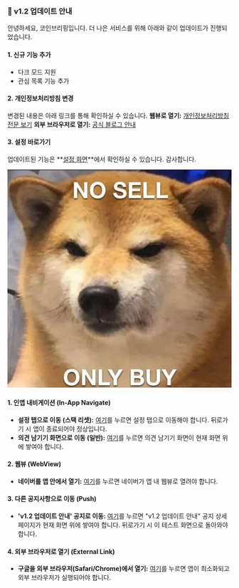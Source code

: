 ### 🚀 v1.2 업데이트 안내
안녕하세요, 코인브리핑입니다.
더 나은 서비스를 위해 아래와 같이 업데이트가 진행되었습니다.

#### 1. 신규 기능 추가
- 다크 모드 지원
- 관심 목록 기능 추가

#### 2. 개인정보처리방침 변경
변경된 내용은 아래 링크를 통해 확인하실 수 있습니다.
**웹뷰로 열기:** [개인정보처리방침 전문 보기](app://webview?url=naver.com)
**외부 브라우저로 열기:** [공식 블로그 안내](https://naver.com)

#### 3. 설정 바로가기
업데이트된 기능은 **[설정 화면](app://in_app_navigate/Home)**에서 확인하실 수 있습니다.
감사합니다.

![v1.2 업데이트 이미지](https://raw.githubusercontent.com/dnomad-space/coinbriefing/main/notices/images/sample.jpg)



#### 1. 인앱 내비게이션 (In-App Navigate)

- **설정 탭으로 이동 (스택 리셋):** [여기](app://in_app_navigate/Settings)를 누르면 설정 탭으로 이동해야 합니다. 뒤로가기 시 앱이 종료되어야 정상입니다.
- **의견 남기기 화면으로 이동 (일반):** [여기](app://in_app_navigate/ContactScreen)를 누르면 의견 남기기 화면이 현재 화면 위에 쌓여야 합니다.

#### 2. 웹뷰 (WebView)

- **네이버를 앱 안에서 열기:** [여기](app://webview?url=https://www.naver.com)를 누르면 네이버가 앱 내 웹뷰로 열려야 합니다.

#### 3. 다른 공지사항으로 이동 (Push)

- **'v1.2 업데이트 안내' 공지로 이동:** [여기](app://notice_detail/N_20231027_01)를 누르면 "v1.2 업데이트 안내" 공지 상세 페이지가 현재 화면 위에 쌓여야 합니다. 뒤로가기 시 이 테스트 화면으로 돌아와야 합니다.

#### 4. 외부 브라우저로 열기 (External Link)

- **구글을 외부 브라우저(Safari/Chrome)에서 열기:** [여기](https://www.google.com)를 누르면 앱이 최소화되고 외부 브라우저가 실행되어야 합니다.